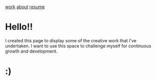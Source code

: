 <html lang="en">
<head>
  <meta charset="utf-8">
  <title>the creative outlet</title>
  <meta name="description" content="the creative outlet">
  <meta name="author" content="Nicholas Hom">
  <meta name="viewport" content="width=device-width, initial-scale=1">
  <link href="css/home.css" type='text/css' rel="stylesheet">
  <link href="https://fonts.googleapis.com/css?family=Open+Sans:300,400,600&display=swap" rel="stylesheet">
  <link href="https://fonts.googleapis.com/css?family=Ubuntu+Mono:400,700&display=swap" rel="stylesheet">
  <script src="js/script.js"></script>
</head>

<body>
  <div class="navbar">
    <div class="nav_container">
      <a href="index.html">work</a>
      <a href="about.html">about</a>
      <a href="Resume.pdf">resume</a>
    </div>
  </div>
  <div class="landing">
    <img src="img/CreativeOutlet.svg" alt="" id="logoimg">
    <h1>Hello!!</h1>
    <p id="landingp">I created this page to display some of the creative work that I've undertaken. I want to use this space to challenge myself for continuous growth and development.</p>
  </div>
  <div class="tiles">
    <div class="tilecard" id="centercard">
      <h1>:)</h1>
    </div>
    <div class="tilecard">
      <img src="img/rush.png" alt="">
    </div>
    <div class="tilecard">
      <img src="img/seal.png" alt="">
    </div>
    <div class="tilecard">
      <img src="img/knightsathletics.png" alt="">
    </div>
    <div class="tilecard">
      <img src="img/dve.png" alt="">
    </div>
    <div class="tilecard">
      <img src="img/rt.png" alt="">
    </div>
    <div class="tilecard">
      <img src="img/vf.png" alt="">
    </div>
    <div class="tilecard">
      <img src="img/uc.png" alt="">
    </div>
  </div>
</body>
</html>
